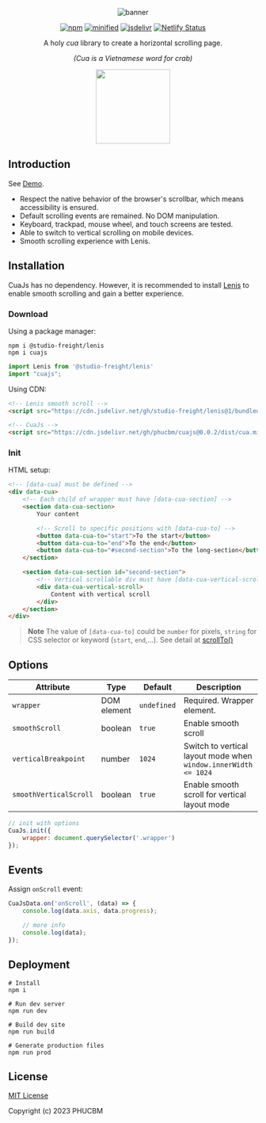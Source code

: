 <div align="center">
    
![banner](https://github.com/phucbm/cuajs/assets/14942380/c68bba3d-cbcc-4a2b-853d-1f898426d29d)


[![npm](https://badgen.net/npm/v/cuajs)](https://www.npmjs.com/package/cuajs?activeTab=versions)
[![minified](https://badgen.net/badge/minified/5KB/cyan)](https://www.jsdelivr.com/package/gh/phucbm/cuajs)
[![jsdelivr](https://data.jsdelivr.com/v1/package/gh/phucbm/cuajs/badge?style=rounded)](https://www.jsdelivr.com/package/gh/phucbm/cuajs)
[![Netlify Status](https://api.netlify.com/api/v1/badges/315eb0d1-7cd6-420c-abca-08ac09fde584/deploy-status)](https://app.netlify.com/sites/cuajs/deploys)

A holy *cua* library to create a horizontal scrolling page.

_(Cua is a Vietnamese word for crab)_
<p><img src="https://github.com/phucbm/cuajs/assets/14942380/321169e6-c33f-4e0c-9c71-67992b347ed4" width="150"></p>

</div>

## Introduction

See [Demo](https://cuajs.netlify.app).

- Respect the native behavior of the browser's scrollbar, which means accessibility is ensured. 
- Default scrolling events are remained. No DOM manipulation.
- Keyboard, trackpad, mouse wheel, and touch screens are tested.
- Able to switch to vertical scrolling on mobile devices.
- Smooth scrolling experience with Lenis.

## Installation

CuaJs has no dependency. However, it is recommended to install [Lenis](https://github.com/studio-freight/lenis) 
to enable smooth scrolling and gain a better experience.

### Download

Using a package manager:

```shell
npm i @studio-freight/lenis
npm i cuajs
```

```js
import Lenis from '@studio-freight/lenis'
import "cuajs";
```

Using CDN:

```html
<!-- Lenis smooth scroll -->
<script src="https://cdn.jsdelivr.net/gh/studio-freight/lenis@1/bundled/lenis.min.js"></script>

<!-- CuaJs -->
<script src="https://cdn.jsdelivr.net/gh/phucbm/cuajs@0.0.2/dist/cua.min.js"></script>
```

### Init

HTML setup:

```html
<!-- [data-cua] must be defined -->
<div data-cua>
    <!-- Each child of wrapper must have [data-cua-section] -->
    <section data-cua-section>
        Your content

        <!-- Scroll to specific positions with [data-cua-to] -->
        <button data-cua-to="start">To the start</button>
        <button data-cua-to="end">To the end</button>
        <button data-cua-to="#second-section">To the long-section</button>
    </section>

    <section data-cua-section id="second-section">
        <!-- Vertical scrollable div must have [data-cua-vertical-scroll] -->
        <div data-cua-vertical-scroll>
            Content with vertical scroll
        </div>
    </section>
</div>
```

> **Note**
> The value of `[data-cua-to]` could be `number` for pixels, `string` for CSS selector or keyword (`start`, `end`,...).
> See detail at [scrollTo()](https://github.com/studio-freight/lenis#instance-methods)

## Options

| Attribute | Type | Default | Description |
|------------------------|--|-------------------|-----------------------------------------------|
| `wrapper`              | DOM element | `undefined` | Required. Wrapper element. |
| `smoothScroll`         | boolean | `true`           | Enable smooth scroll |
| `verticalBreakpoint`   | number | `1024`          | Switch to vertical layout mode when `window.innerWidth <= 1024` |
| `smoothVerticalScroll` | boolean | `true`            | Enable smooth scroll for vertical layout mode |

```js
// init with options
CuaJs.init({
    wrapper: document.querySelector('.wrapper')
});
```

## Events

Assign `onScroll` event:

```js
CuaJsData.on('onScroll', (data) => {
    console.log(data.axis, data.progress);

    // more info
    console.log(data);
});
```

## Deployment

```shell
# Install
npm i

# Run dev server
npm run dev

# Build dev site
npm run build

# Generate production files
npm run prod
```

## License

[MIT License](https://github.com/phucbm/cuajs/blob/main/LICENSE)

Copyright (c) 2023 PHUCBM
